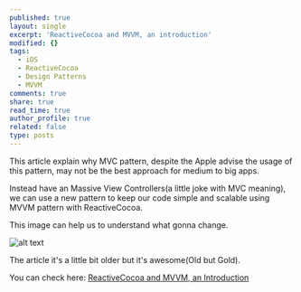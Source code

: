 ```yaml
---
published: true
layout: single
excerpt: 'ReactiveCocoa and MVVM, an introduction'
modified: {}
tags:
  - iOS
  - ReactiveCocoa
  - Design Patterns
  - MVVM
comments: true
share: true
read_time: true
author_profile: true
related: false
type: posts
---
```

This article explain why MVC pattern, despite the Apple advise the usage of this pattern, may not be the best approach for medium to big apps.

Instead have an Massive View Controllers(a little joke with MVC meaning), we can use a new pattern to keep our code simple and scalable using MVVM pattern with ReactiveCocoa.

This image can help us to understand what gonna change.

![alt text](http://www.sprynthesis.com/assets/images/MCVMVMV.gif "MVC 2 MVMCV")

The article it's a little bit older but it's awesome(Old but Gold).

You can check here: [ReactiveCocoa and MVVM, an Introduction](http://www.sprynthesis.com/2014/12/06/reactivecocoa-mvvm-introduction/)
